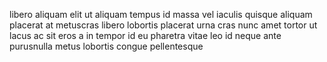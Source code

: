 libero aliquam elit ut aliquam tempus id massa vel iaculis quisque aliquam
placerat at metuscras libero lobortis placerat urna cras nunc amet tortor ut
lacus ac sit eros a in tempor id eu pharetra vitae leo id neque ante purusnulla
metus lobortis congue pellentesque